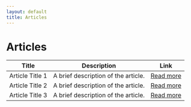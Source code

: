 ```yaml
---
layout: default
title: Articles
---
```


# Articles

| Title | Description | Link |
|-------|-------------|------|
| Article Title 1 | A brief description of the article. | [Read more](URL) |
| Article Title 2 | A brief description of the article. | [Read more](URL) |
| Article Title 3 | A brief description of the article. | [Read more](URL) |

